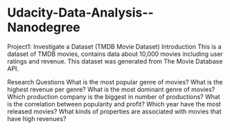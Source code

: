 # Udacity-Data-Analysis--Nanodegree
Project1: Investigate a Dataset (TMDB Movie Dataset)
Introduction
This is a dataset of TMDB movies, contains data about 10,000 movies including user ratings and revenue. This dataset was generated from The Movie Database API.

Research Questions
What is the most popular genre of movies?
What is the highest revenue per genre?
What is the most dominant genre of movies?
Which production company is the biggest in number of productions?
What is the correlation between popularity and profit?
Which year have the most released movies?
What kinds of properties are associated with movies that have high revenues?
